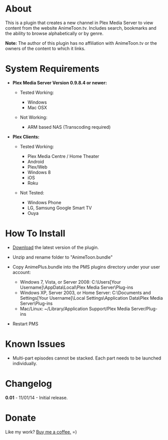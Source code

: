 About
=====

This is a plugin that creates a new channel in Plex Media Server to view content from the website AnimeToon.tv.  Includes search, bookmarks and the ability to browse alphabetically or by genre.

**Note:** The author of this plugin has no affiliation with AnimeToon.tv or the owners of the content to which it links.

System Requirements
===================

- **Plex Media Server Version 0.9.8.4 or newer:**
	
	- Tested Working:
		- Windows
		- Mac OSX
		
	- Not Working:
		- ARM based NAS (Transcoding required)

- **Plex Clients:**

	- Tested Working:
		- Plex Media Centre / Home Theater
		- Android
		- Plex/Web
		- Windows 8
		- iOS
		- Roku
		
	- Not Tested:
		- Windows Phone
		- LG, Samsung Google Smart TV
		- Ouya

How To Install
==============

- [Download](https://github.com/TehCrucible/AnimePlus.bundle/archive/master.zip) the latest version of the plugin.

- Unzip and rename folder to "AnimeToon.bundle"

- Copy AnimePlus.bundle into the PMS plugins directory under your user account:
	- Windows 7, Vista, or Server 2008: C:\Users[Your Username]\AppData\Local\Plex Media Server\Plug-ins
	- Windows XP, Server 2003, or Home Server: C:\Documents and Settings[Your Username]\Local Settings\Application Data\Plex Media Server\Plug-ins
	- Mac/Linux: ~/Library/Application Support/Plex Media Server/Plug-ins

- Restart PMS

Known Issues
============

- Multi-part episodes cannot be stacked. Each part needs to be launched individually.


Changelog
=========

**0.01** - 11/01/14 - Initial release.

Donate
======

Like my work?  [Buy me a coffee.](https://www.paypal.com/cgi-bin/webscr?cmd=_s-xclick&hosted_button_id=JUV2JAVFXY86Q)  =)